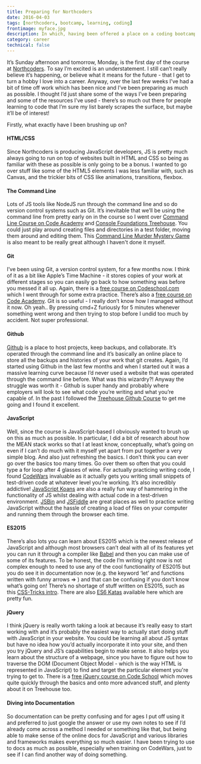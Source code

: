 ```yaml
---
title: Preparing for Northcoders
date: 2016-04-03
tags: [northcoders, bootcamp, learning, coding]
frontimage: myface.jpg
description: In which, having been offered a place on a coding bootcamp, I attempt to prep as much as possible and brush up on everything I've been studying so far
category: career
technical: false
---
```


It’s Sunday afternoon and tomorrow, Monday, is the first day of the course at <a href="https://www.northcoders.com" target="_blank" rel="noopener noreferrer">Northcoders</a>. To say I’m excited is an understatement. I still can’t really believe it’s happening, or believe what it means for the future - that I get to turn a hobby I love into a career. Anyway, over the last few weeks I’ve had a bit of time off work which has been nice and I’ve been preparing as much as possible. I thought I’d just share some of the ways I’ve been preparing and some of the resources I’ve used - there’s so much out there for people learning to code that I’m sure my list barely scrapes the surface, but maybe it’ll be of interest!

Firstly, what exactly have I been brushing up on?

#### HTML/CSS

Since Northcoders is producing JavaScript developers, JS is pretty much always going to run on top of websites built in HTML and CSS so being as familiar with these as possible is only going to be a bonus. I wanted to go over stuff like some of the HTML5 elements I was less familiar with, such as Canvas, and the trickier bits of CSS like animations, transitions, flexbox.

#### The Command Line

Lots of JS tools like NodeJS run through the command line and so do version control systems such as Git. It’s inevitable that we’ll be using the command line from pretty early on in the course so I went over <a href="https://www.codecademy.com/learn/learn-the-command-line" target="_blank" rel="noopener noreferrer">Command Line Course on Code Academy</a> and <a href="https://teamtreehouse.com/library/console-foundations" target="_blank" rel="noopener noreferrer">Console Foundations Treehouse</a>. You could just play around creating files and directories in a test folder, moving them around and editing them. This <a href="https://github.com/veltman/clmystery" target="_blank" rel="noopener noreferrer">Command Line Murder Mystery Game</a> is also meant to be really great although I haven't done it myself.

#### Git

I’ve been using Git, a version control system, for a few months now. I think of it as a bit like Apple’s Time Machine - it stores copies of your work at different stages so you can easily go back to how something was before you messed it all up. Again, there is a <a href="https://www.codeschool.com/courses/try-git" target="_blank" rel="noopener noreferrer">free course on Codeschool.com</a> which I went through for some extra practice. There’s also a <a href="https://www.codecademy.com/learn/learn-git" target="_blank" rel="noopener noreferrer">free course on Code Academy</a>. Git is so useful - I really don’t know how I managed without it now. Oh yeah.. By pressing cmd+Z furiously for 5 minutes whenever something went wrong and then trying to stop before I undid too much by accident. Not super professional.

#### Github

<a href="https://github.com/" target="_blank" rel="noopener noreferrer">Github</a> is a place to host projects, keep backups, and collaborate. It’s operated through the command line and it’s basically an online place to store all the backups and histories of your work that git creates. Again, I’d started using Github in the last few months and when I started out it was a massive learning curve because I’d never used a website that was operated through the command line before. What was this wizardry?! Anyway the struggle was worth it - Github is super handy and probably where employers will look to see what code you’re writing and what you’re capable of. In the past I followed the <a href="https://teamtreehouse.com/library/github-basics" target="_blank" rel="noopener noreferrer">Treehouse Github Course</a> to get me going and I found it excellent.

#### JavaScript

Well, since the course is JavaScript-based I obviously wanted to brush up on this as much as possible. In particular, I did a bit of research about how the MEAN stack works so that I at least know, conceptually, what’s going on even if I can’t do much with it myself yet apart from put together a very simple blog. And also just refreshing the basics. I don’t think you can ever go over the basics too many times. Go over them so often that you could type a for loop after 4 glasses of wine. For actually practicing writing code, I found <a href="http://www.codewars.com/" target="_blank" rel="noopener noreferrer">CodeWars</a> invaluable as it actually gets you writing small snippets of test-driven code at whatever level you’re working. It’s also incredibly addictive! <a href="https://github.com/mrdavidlaing/javascript-koans" target="_blank" rel="noopener noreferrer">JavaScript Koans</a> are also a really fun way of hammering in the functionality of JS whilst dealing with actual code in a test-driven environment. <a href="https://jsbin.com/" target="_blank" rel="noopener noreferrer">JSBin</a> and [JSFiddle](https://jsfiddle.net/) are great places as well to practice writing JavaScript without the hassle of creating a load of files on your computer and running them through the browser each time.

#### ES2015

There’s also lots you can learn about ES2015 which is the newest release of JavaScript and although most browsers can’t deal with all of its features yet you can run it through a compiler like <a href="https://babeljs.io/" target="_blank" rel="noopener noreferrer">Babel</a> and then you can make use of some of its features. To be honest, the code I’m writing right now is not complex enough to need to use any of the cool functionality of ES2015 but you do see it in documentation now (e.g. the keyword ‘let’ and functions written with funny arrows => ) and that can be confusing if you don’t know what’s going on! There’s no shortage of stuff written on ES2015, such as this <a href="https://css-tricks.com/lets-learn-es2015/" target="_blank" rel="noopener noreferrer">CSS-Tricks intro</a>. There are also <a href="http://es6katas.org/" target="_blank" rel="noopener noreferrer">ES6 Katas</a> available here which are pretty fun.

#### jQuery

I think jQuery is really worth taking a look at because it’s really easy to start working with and it’s probably the easiest way to actually start doing stuff with JavaScript in your website. You could be learning all about JS syntax but have no idea how you’d actually incorporate it into your site, and then you try jQuery and JS’s capabilities begin to make sense. It also helps you learn about the structure of a webpage, since you have to figure out how to traverse the DOM (Document Object Model - which is the way HTML is represented in JavaScript) to find and target the particular element you're trying to get to. There is a <a href="https://www.codeschool.com/courses/try-jquery" target="_blank" rel="noopener noreferrer">free jQuery course on Code School</a> which moves quite quickly through the basics and onto more advanced stuff, and plenty about it on Treehouse too.

#### Diving into Documentation

So documentation can be pretty confusing and for ages I put off using it and preferred to just google the answer or use my own notes to see if I’d already come across a method I needed or something like that, but being able to make sense of the online docs for JavaScript and various libraries and frameworks makes everything so much easier. I have been trying to use to docs as much as possible, especially when training on CodeWars, just to see if I can find another way of doing something.
